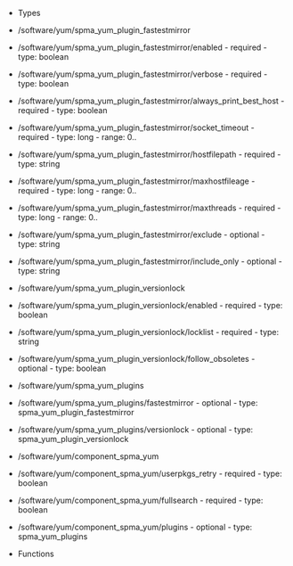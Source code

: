  - Types
  - /software/yum/spma_yum_plugin_fastestmirror
   - /software/yum/spma_yum_plugin_fastestmirror/enabled
    - required
    - type: boolean
   - /software/yum/spma_yum_plugin_fastestmirror/verbose
    - required
    - type: boolean
   - /software/yum/spma_yum_plugin_fastestmirror/always_print_best_host
    - required
    - type: boolean
   - /software/yum/spma_yum_plugin_fastestmirror/socket_timeout
    - required
    - type: long
    - range: 0..
   - /software/yum/spma_yum_plugin_fastestmirror/hostfilepath
    - required
    - type: string
   - /software/yum/spma_yum_plugin_fastestmirror/maxhostfileage
    - required
    - type: long
    - range: 0..
   - /software/yum/spma_yum_plugin_fastestmirror/maxthreads
    - required
    - type: long
    - range: 0..
   - /software/yum/spma_yum_plugin_fastestmirror/exclude
    - optional
    - type: string
   - /software/yum/spma_yum_plugin_fastestmirror/include_only
    - optional
    - type: string
  - /software/yum/spma_yum_plugin_versionlock
   - /software/yum/spma_yum_plugin_versionlock/enabled
    - required
    - type: boolean
   - /software/yum/spma_yum_plugin_versionlock/locklist
    - required
    - type: string
   - /software/yum/spma_yum_plugin_versionlock/follow_obsoletes
    - optional
    - type: boolean
  - /software/yum/spma_yum_plugins
   - /software/yum/spma_yum_plugins/fastestmirror
    - optional
    - type: spma_yum_plugin_fastestmirror
   - /software/yum/spma_yum_plugins/versionlock
    - optional
    - type: spma_yum_plugin_versionlock
  - /software/yum/component_spma_yum
   - /software/yum/component_spma_yum/userpkgs_retry
    - required
    - type: boolean
   - /software/yum/component_spma_yum/fullsearch
    - required
    - type: boolean
   - /software/yum/component_spma_yum/plugins
    - optional
    - type: spma_yum_plugins

 - Functions
